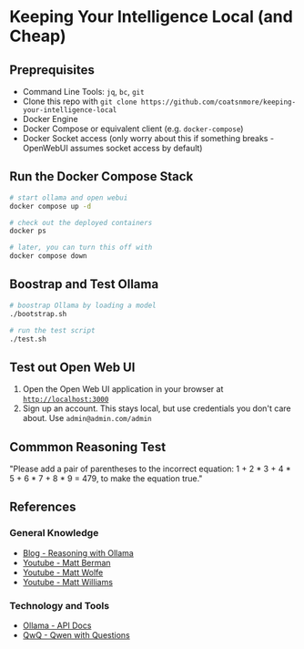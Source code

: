 # Keeping Your Intelligence Local (and Cheap)

## Preprequisites
* Command Line Tools: `jq`, `bc`, `git`
* Clone this repo with `git clone https://github.com/coatsnmore/keeping-your-intelligence-local`
* Docker Engine
* Docker Compose or equivalent client (e.g. `docker-compose`)
* Docker Socket access (only worry about this if something breaks - OpenWebUI assumes socket access by default)

## Run the Docker Compose Stack
```bash
# start ollama and open webui
docker compose up -d

# check out the deployed containers
docker ps

# later, you can turn this off with
docker compose down
```

## Boostrap and Test Ollama

```bash
# boostrap Ollama by loading a model
./bootstrap.sh

# run the test script
./test.sh
```

## Test out Open Web UI
1. Open the Open Web UI application in your browser at [`http://localhost:3000`](http://localhost:3000)
1. Sign up an account. This stays local, but use credentials you don't care about. Use `admin@admin.com/admin`


## Commmon Reasoning Test

"Please add a pair of parentheses to the incorrect equation: 1 + 2 * 3 + 4 * 5 + 6 * 7 + 8 * 9 = 479, to make the equation true."

## References

### General Knowledge
* [Blog - Reasoning with Ollama](https://heidloff.net/article/reasoning-ollama/)
* [Youtube - Matt Berman](https://www.youtube.com/@matthew_berman)
* [Youtube - Matt Wolfe](https://www.youtube.com/@mreflow)
* [Youtube - Matt Williams](https://www.youtube.com/@technovangelist)

### Technology and Tools
* [Ollama - API Docs](hhttps://github.com/ollama/ollama/blob/main/docs/api.md)
* [QwQ - Qwen with Questions](https://qwenlm.github.io/blog/qwq-32b-preview/)